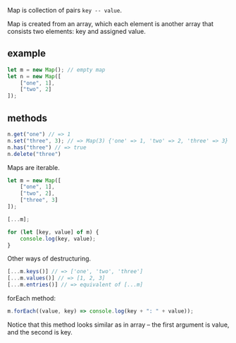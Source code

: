 Map is collection of pairs `key -- value`.

Map is created from an array, which each element is another array that consists two elements: key and assigned value.

## example

```js
let m = new Map(); // empty map
let n = new Map([
	["one", 1],
	["two", 2]
]);
```

## methods

```js
n.get("one") // => 1
n.set("three", 3); // => Map(3) {'one' => 1, 'two' => 2, 'three' => 3}
n.has("three") // => true
n.delete("three")
```

Maps are iterable.
```js
let m = new Map([
	["one", 1],
	["two", 2],
	["three", 3]
]);

[...m];

for (let [key, value] of m) {
	console.log(key, value);
}
```

Other ways of destructuring.
```js
[...m.keys()] // => ['one', 'two', 'three']
[...m.values()] // => [1, 2, 3]
[...m.entries()] // => equivalent of [...m]
```

forEach method:
```js
m.forEach((value, key) => console.log(key + ": " + value));
```

Notice that this method looks similar as in array – the first argument is value, and the second is key.